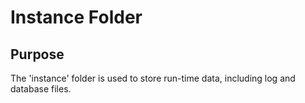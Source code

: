 # Instance Folder

## Purpose

The 'instance' folder is used to store run-time data, including log and database files.